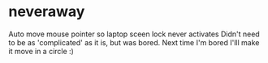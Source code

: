 # neveraway
Auto move mouse pointer so laptop sceen lock never activates
Didn't need to be as 'complicated' as it is, but was bored. 
Next time I'm bored I'lll make it move in a circle :)
